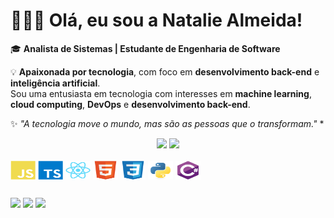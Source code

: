 # 👩🏿‍💻 Olá, eu sou a Natalie Almeida!
🎓 **Analista de Sistemas | Estudante de Engenharia de Software**  

💡 **Apaixonada por tecnologia**, com foco em **desenvolvimento back-end** e **inteligência artificial**.  
Sou uma entusiasta em tecnologia com interesses em **machine learning**, **cloud computing**, **DevOps** e **desenvolvimento back-end**.  

✨ *"A tecnologia move o mundo, mas são as pessoas que o transformam."*
*



<div align="center">
  <img src="https://github-readme-stats.vercel.app/api?username=nataliegalmeida&show_icons=true&theme=dracula" height="180em"/>
  <img src="https://github-readme-stats.vercel.app/api/top-langs/?username=nataliegalmeida&layout=compact&theme=dracula" height="180em"/>
</div>


<div style="display: inline_block"><br>
  <img align="center" alt="Nat-Js" height="30" width="40" src="https://raw.githubusercontent.com/devicons/devicon/master/icons/javascript/javascript-plain.svg">
  <img align="center" alt="Nat-Ts" height="30" width="40" src="https://raw.githubusercontent.com/devicons/devicon/master/icons/typescript/typescript-plain.svg">
  <img align="center" alt="Nat-React" height="30" width="40" src="https://raw.githubusercontent.com/devicons/devicon/master/icons/react/react-original.svg">
  <img align="center" alt="Nat-HTML" height="30" width="40" src="https://raw.githubusercontent.com/devicons/devicon/master/icons/html5/html5-original.svg">
  <img align="center" alt="Nat-CSS" height="30" width="40" src="https://raw.githubusercontent.com/devicons/devicon/master/icons/css3/css3-original.svg">
  <img align="center" alt="Nat-Python" height="30" width="40" src="https://raw.githubusercontent.com/devicons/devicon/master/icons/python/python-original.svg">
  <img align="center" alt="Nat-Csharp" height="30" width="40" src="https://raw.githubusercontent.com/devicons/devicon/master/icons/csharp/csharp-original.svg">
</div>
  
  ##
 
<div> 
  <a href="https://discord.gg/natalie3911" target="_blank"><img src="https://img.shields.io/badge/Discord-7289DA?style=for-the-badge&logo=discord&logoColor=white" target="_blank"></a> 
  <a href = "mailto:natalie.almeidai@gmail.com"><img src="https://img.shields.io/badge/-Gmail-%23333?style=for-the-badge&logo=gmail&logoColor=white" target="_blank"></a>
  <a href="https://www.linkedin.com/in/nataliegalmeida" target="_blank"><img src="https://img.shields.io/badge/-LinkedIn-%230077B5?style=for-the-badge&logo=linkedin&logoColor=white" target="_blank"></a> 
  
</div>
